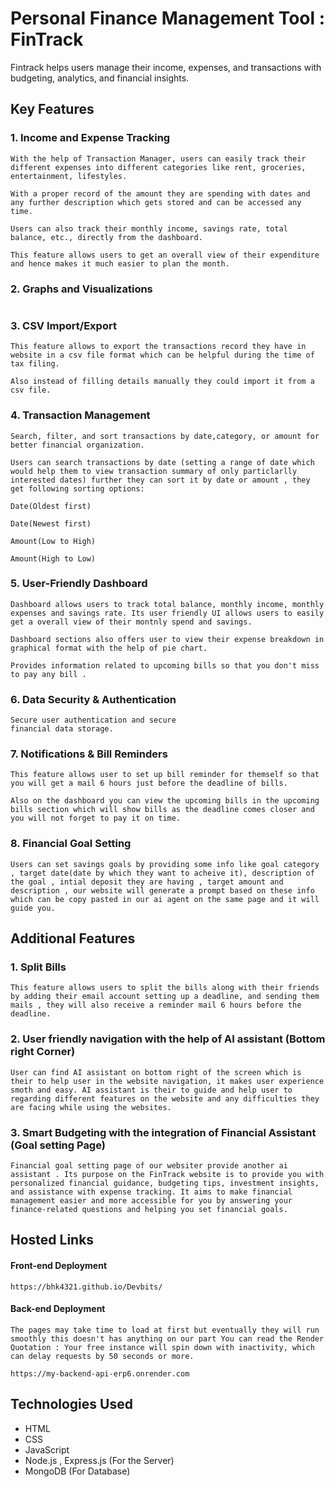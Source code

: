 #  Personal Finance Management Tool : FinTrack

Fintrack helps users manage their income, expenses, and transactions with budgeting, analytics, and financial insights.

## Key Features


### 1. Income and Expense Tracking
```
With the help of Transaction Manager, users can easily track their different expenses into different categories like rent, groceries, entertainment, lifestyles.

With a proper record of the amount they are spending with dates and any further description which gets stored and can be accessed any time.

Users can also track their monthly income, savings rate, total balance, etc., directly from the dashboard.

This feature allows users to get an overall view of their expenditure and hence makes it much easier to plan the month.

```
### 2. Graphs and Visualizations 
```

```
### 3. CSV Import/Export
```
This feature allows to export the transactions record they have in website in a csv file format which can be helpful during the time of tax filing.

Also instead of filling details manually they could import it from a csv file.
```
### 4. Transaction Management
```
Search, filter, and sort transactions by date,category, or amount for better financial organization.

Users can search transactions by date (setting a range of date which would help them to view transaction summary of only particlarlly
interested dates) further they can sort it by date or amount , they get following sorting options:

Date(Oldest first)

Date(Newest first)

Amount(Low to High)

Amount(High to Low)

```
### 5. User-Friendly Dashboard
```
Dashboard allows users to track total balance, monthly income, monthly expenses and savings rate. Its user friendly UI allows users to easily get a overall view of their montnly spend and savings.

Dashboard sections also offers user to view their expense breakdown in graphical format with the help of pie chart.

Provides information related to upcoming bills so that you don't miss to pay any bill .

```
### 6. Data Security & Authentication
```
Secure user authentication and secure
financial data storage.
```
### 7. Notifications & Bill Reminders
```
This feature allows user to set up bill reminder for themself so that you will get a mail 6 hours just before the deadline of bills.

Also on the dashboard you can view the upcoming bills in the upcoming bills section which will show bills as the deadline comes closer and you will not forget to pay it on time.

```
### 8. Financial Goal Setting
```
Users can set savings goals by providing some info like goal category , target date(date by which they want to acheive it), description of the goal , intial deposit they are having , target amount and description , our website will generate a prompt based on these info which can be copy pasted in our ai agent on the same page and it will guide you.
```
## Additional Features
### 1. Split Bills
```
This feature allows users to split the bills along with their friends by adding their email account setting up a deadline, and sending them mails , they will also receive a reminder mail 6 hours before the deadline.
```
### 2. User friendly navigation with the help of AI assistant (Bottom right Corner)
```
User can find AI assistant on bottom right of the screen which is their to help user in the website navigation, it makes user experience smoth and easy. AI assistant is their to guide and help user to regarding different features on the website and any difficulties they are facing while using the websites.
```
### 3. Smart Budgeting with the integration of Financial Assistant (Goal setting Page)
```
Financial goal setting page of our websiter provide another ai assistant . Its purpose on the FinTrack website is to provide you with personalized financial guidance, budgeting tips, investment insights, and assistance with expense tracking. It aims to make financial management easier and more accessible for you by answering your finance-related questions and helping you set financial goals. 
```


## Hosted Links

#### Front-end Deployment

```
https://bhk4321.github.io/Devbits/
```
#### Back-end Deployment

```
The pages may take time to load at first but eventually they will run smoothly this doesn't has anything on our part You can read the Render Quotation : Your free instance will spin down with inactivity, which can delay requests by 50 seconds or more. 
```
```
https://my-backend-api-erp6.onrender.com
```

## Technologies Used

- HTML
- CSS
- JavaScript  
- Node.js , Express.js (For the Server)
- MongoDB  (For Database)
